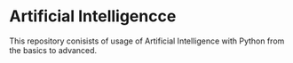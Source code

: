 # Artificial Intelligencce
This repository conisists of usage of Artificial Intelligence with Python from the basics to advanced.
